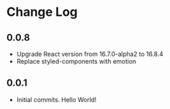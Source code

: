 # Change Log

## 0.0.8

- Upgrade React version from 16.7.0-alpha2 to 16.8.4
- Replace styled-components with emotion
  
## 0.0.1

- Initial commits. Hello World!
